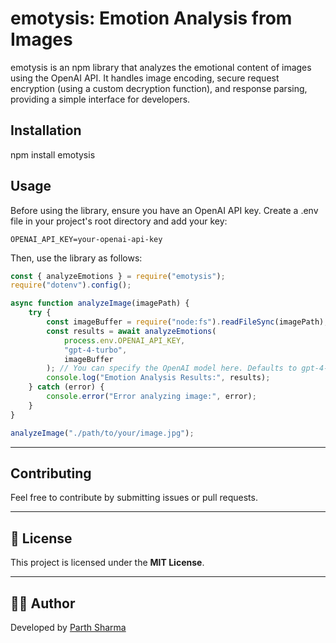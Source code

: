 # emotysis: Emotion Analysis from Images

emotysis is an npm library that analyzes the emotional content of images using the OpenAI API. It handles image encoding, secure request encryption (using a custom decryption function), and response parsing, providing a simple interface for developers.

## Installation

npm install emotysis

## Usage

Before using the library, ensure you have an OpenAI API key. Create a .env file in your project's root directory and add your key:
```
OPENAI_API_KEY=your-openai-api-key
```

Then, use the library as follows:

```javascript
const { analyzeEmotions } = require("emotysis");
require("dotenv").config();

async function analyzeImage(imagePath) {
	try {
		const imageBuffer = require("node:fs").readFileSync(imagePath);
		const results = await analyzeEmotions(
			process.env.OPENAI_API_KEY,
			"gpt-4-turbo",
			imageBuffer
		); // You can specify the OpenAI model here. Defaults to gpt-4-turbo.
		console.log("Emotion Analysis Results:", results);
	} catch (error) {
		console.error("Error analyzing image:", error);
	}
}

analyzeImage("./path/to/your/image.jpg");
```

---

## Contributing

Feel free to contribute by submitting issues or pull requests.

---

## 📜 License

This project is licensed under the **MIT License**.

---

## 👨‍💻 Author

Developed by [Parth Sharma](https://getparth.com)
